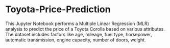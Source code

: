 # Toyota-Price-Prediction
This Jupyter Notebook performs a Multiple Linear Regression (MLR) analysis to predict the price of a Toyota Corolla based on various attributes. The dataset includes factors like age, mileage, fuel type, horsepower, automatic transmission, engine capacity, number of doors, weight.
